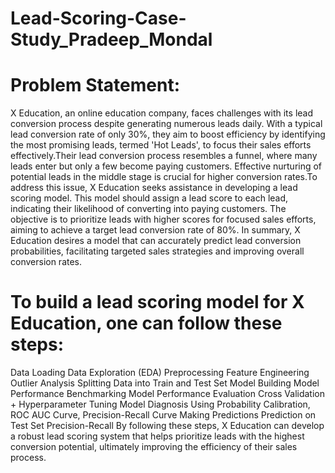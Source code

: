 # Lead-Scoring-Case-Study_Pradeep_Mondal
# Problem Statement:

X Education, an online education company, faces challenges with its lead conversion process despite generating numerous leads daily. With a typical lead conversion rate of only 30%, they aim to boost efficiency by identifying the most promising leads, termed 'Hot Leads', to focus their sales efforts effectively.Their lead conversion process resembles a funnel, where many leads enter but only a few become paying customers. Effective nurturing of potential leads in the middle stage is crucial for higher conversion rates.To address this issue, X Education seeks assistance in developing a lead scoring model. This model should assign a lead score to each lead, indicating their likelihood of converting into paying customers. The objective is to prioritize leads with higher scores for focused sales efforts, aiming to achieve a target lead conversion rate of 80%.
In summary, X Education desires a model that can accurately predict lead conversion probabilities, facilitating targeted sales strategies and improving overall conversion rates.

# To build a lead scoring model for X Education, one can follow these steps:
Data Loading
Data Exploration (EDA)
Preprocessing
Feature Engineering
Outlier Analysis
Splitting Data into Train and Test Set
Model Building
Model Performance Benchmarking
Model Performance Evaluation
Cross Validation + Hyperparameter Tuning
Model Diagnosis Using Probability Calibration, ROC AUC Curve, Precision-Recall Curve
Making Predictions
Prediction on Test Set
Precision-Recall
By following these steps, X Education can develop a robust lead scoring system that helps prioritize leads with the highest conversion potential, ultimately improving the efficiency of their sales process.
